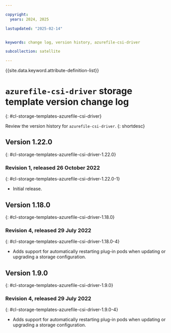 ```yaml
---

copyright:
  years: 2024, 2025

lastupdated: "2025-02-14"


keywords: change log, version history, azurefile-csi-driver

subcollection: satellite

---
```


{{site.data.keyword.attribute-definition-list}}

<!-- The content in this topic is auto-generated except for reuse-snippets indicated with {[ ]}. -->


# `azurefile-csi-driver` storage template version change log
{: #cl-storage-templates-azurefile-csi-driver}

Review the version history for `azurefile-csi-driver`.
{: shortdesc}



## Version 1.22.0
{: #cl-storage-templates-azurefile-csi-driver-1.22.0}


### Revision 1, released 26 October 2022
{: #cl-storage-templates-azurefile-csi-driver-1.22.0-1}

- Initial release.



## Version 1.18.0
{: #cl-storage-templates-azurefile-csi-driver-1.18.0}


### Revision 4, released 29 July 2022
{: #cl-storage-templates-azurefile-csi-driver-1.18.0-4}

- Adds support for automatically restarting plug-in pods when updating or upgrading a storage configuration.



## Version 1.9.0
{: #cl-storage-templates-azurefile-csi-driver-1.9.0}


### Revision 4, released 29 July 2022
{: #cl-storage-templates-azurefile-csi-driver-1.9.0-4}

- Adds support for automatically restarting plug-in pods when updating or upgrading a storage configuration.
